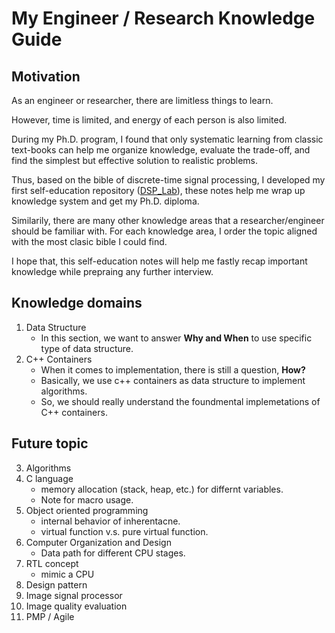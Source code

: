 # My Engineer / Research Knowledge Guide
## Motivation
As an engineer or researcher, there are limitless things to learn.

However, time is limited, and energy of each person is also limited. 

During my Ph.D. program, I found that only systematic learning from classic text-books can help me organize knowledge, evaluate the trade-off, and find the simplest but effective solution to realistic problems.

Thus, based on the bible of discrete-time signal processing, I developed my first self-education repository ([DSP_Lab](https://github.com/abc1199281/DSP_lab)), these notes help me wrap up knowledge system and get my Ph.D. diploma.

Similarily, there are many other knowledge areas that a researcher/engineer should be familiar with. For each knowledge area, I order the topic aligned with the most clasic bible I could find.

I hope that, this self-education notes will help me fastly recap important knowledge while prepraing any further interview.

## Knowledge domains 
1. Data Structure
    - In this section, we want to answer **Why and When** to use specific type of data structure.
2. C++ Containers
    - When it comes to implementation, there is still a question, **How?**
    - Basically, we use c++ containers as data structure to implement algorithms. 
    - So, we should really understand the foundmental implemetations of C++ containers.

## Future topic
3. Algorithms
4. C language
    - memory allocation (stack, heap, etc.) for differnt variables.
    - Note for macro usage.
5. Object oriented programming    
    - internal behavior of inherentacne.
    - virtual function v.s. pure virtual function.
6. Computer Organization and Design    
    - Data path for different CPU stages.
7. RTL concept
    - mimic a CPU    
8. Design pattern
9. Image signal processor
10. Image quality evaluation
11. PMP / Agile
